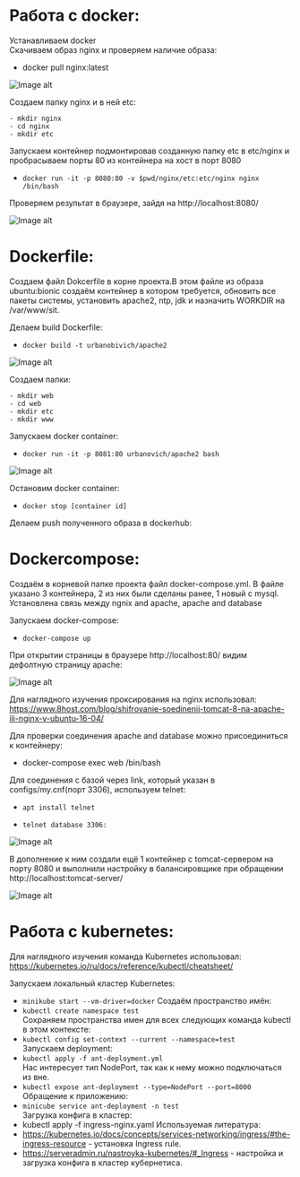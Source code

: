 # Работа с docker:  
Устанавливаем docker  
Скачиваем образ nginx и проверяем наличие образа:  

- docker pull nginx:latest  

![Image alt](https://github.com/impalla215/Dev-Ops/blob/master/screens/docker.jpg)


Создаем папку nginx и в ней etc:  
```
- mkdir nginx  
- cd nginx  
- mkdir etc  

```  

Запускаем контейнер подмонтировав созданную папку etc в etc/nginx и пробрасываем порты 80 из контейнера на хост в порт 8080  

- `docker run -it -p 8080:80 -v $pwd/nginx/etc:etc/nginx nginx /bin/bash` 

Проверяем результат в браузере, зайдя на http://localhost:8080/  



![Image alt](https://github.com/impalla215/Dev-Ops/blob/master/screens/docker2.jpg)  


# Dockerfile:  

Создаем файл Dokcerfile в корне проекта.В этом файле из образа ubuntu:bionic создаём контейнер в котором требуется, обновить все пакеты системы, установить apache2, ntp, jdk и назначить WORKDIR на /var/www/sit.  

Делаем build Dockerfile:  

- `docker build -t urbanobivich/apache2`   

![Image alt](https://github.com/impalla215/Dev-Ops/blob/master/screens/dockerfile1.jpg)


Создаем папки:  
```  
- mkdir web  
- cd web  
- mkdir etc  
- mkdir www  

```  

Запускаем docker container:  

- `docker run -it -p 8081:80 urbanovich/apache2 bash`  

![Image alt](https://github.com/impalla215/Dev-Ops/blob/master/screens/dockerfile2.jpg)
  

Остановим docker container:  

- `docker stop [container id]`  

Делаем push полученного образа в dockerhub:  













# Dockercompose:  

Cоздаём в корневой папке проекта файл docker-compose.yml. В файле указано 3 контейнера, 2 из них были сделаны ранее, 1 новый с mysql. Установлена связь между ngnix and apache, apache and database  

Запускаем docker-compose:  

- `docker-compose up`  

При открытии страницы в браузерe http://localhost:80/ видим дефолтную страницу apache:  


![Image alt](https://github.com/impalla215/Dev-Ops/blob/master/screens/docker-compose1.jpg)  


Для наглядного изучения проксирования на nginx использовал:  
https://www.8host.com/blog/shifrovanie-soedinenij-tomcat-8-na-apache-ili-nginx-v-ubuntu-16-04/  

Для проверки соединения apache and database можно присоединиться к контейнеру:  

- docker-compose exec web /bin/bash  

Для соединения с базой через link, который указан в configs/my.cnf(порт 3306), используем telnet:  

- `apt install telnet`  

- `telnet database 3306:`  


![Image alt](https://github.com/impalla215/Dev-Ops/blob/master/screens/docker-compose3.jpg)


В дополнение к ним создали ещё 1 контейнер с tomcat-сервером на порту 8080 и выполнили настройку в балансировщике при обращении http://localhost:tomcat-server/  


![Image alt](https://github.com/impalla215/Dev-Ops/blob/master/screens/docker-compose2.jpg)  



# Работа с kubernetes:  




Для наглядного изучения команда Kubernetes использовал:  
https://kubernetes.io/ru/docs/reference/kubectl/cheatsheet/  



Запуcкаем локальный кластер Kubernetes:  
- `minikube start --vm-driver=docker`
Создаём пространство имён:  
- `kubectl create namespace test`  
Сохраняем пространства имен для всех следующих команда kubectl в этом контексте:  
- `kubectl config set-context --current --namespace=test`  
Запускаем deployment:  
- `kubectl apply -f ant-deployment.yml`  
Нас интересует тип NodePort, так как к нему можно подключаться из вне.  
- `kubectl expose ant-deployment --type=NodePort --port=8000`  
Обращение к приложению:  
- `minicube service ant-deployment -n test`  
Загрузка конфига в кластер:  
- kubectl apply -f ingress-nginx.yaml  Используемая литература:  
- https://kubernetes.io/docs/concepts/services-networking/ingress/#the-ingress-resource - установка Ingress rule.
- https://serveradmin.ru/nastroyka-kubernetes/#_Ingress - настройка и загрузка конфига в кластер кубернетиса.





